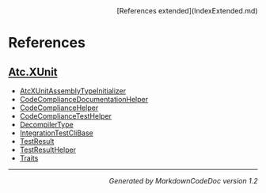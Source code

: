 <div style='text-align: right'>
[References extended](IndexExtended.md)
</div>

# References

## [Atc.XUnit](Atc.XUnit.md)

- [AtcXUnitAssemblyTypeInitializer](Atc.XUnit.md#atcxunitassemblytypeinitializer)
- [CodeComplianceDocumentationHelper](Atc.XUnit.md#codecompliancedocumentationhelper)
- [CodeComplianceHelper](Atc.XUnit.md#codecompliancehelper)
- [CodeComplianceTestHelper](Atc.XUnit.md#codecompliancetesthelper)
- [DecompilerType](Atc.XUnit.md#decompilertype)
- [IntegrationTestCliBase](Atc.XUnit.md#integrationtestclibase)
- [TestResult](Atc.XUnit.md#testresult)
- [TestResultHelper](Atc.XUnit.md#testresulthelper)
- [Traits](Atc.XUnit.md#traits)

<hr /><div style='text-align: right'><i>Generated by MarkdownCodeDoc version 1.2</i></div>
